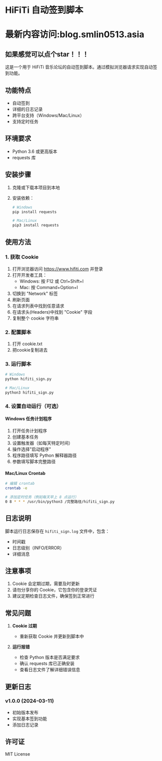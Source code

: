# HiFiTi 自动签到脚本
# 最新内容访问:blog.smlin0513.asia
## 如果感觉可以点个star！！！

这是一个用于 HiFiTi 音乐论坛的自动签到脚本。通过模拟浏览器请求实现自动签到功能。

## 功能特点

- 自动签到
- 详细的日志记录
- 跨平台支持（Windows/Mac/Linux）
- 支持定时任务

## 环境要求

- Python 3.6 或更高版本
- requests 库

## 安装步骤

1. 克隆或下载本项目到本地

2. 安装依赖：
   ```bash
   # Windows
   pip install requests

   # Mac/Linux
   pip3 install requests
   ```

## 使用方法

### 1. 获取 Cookie

1. 打开浏览器访问 https://www.hifiti.com 并登录
2. 打开开发者工具：
   - Windows: 按 F12 或 Ctrl+Shift+I
   - Mac: 按 Command+Option+I
3. 切换到 "Network" 标签
4. 刷新页面
5. 在请求列表中找到任意请求
6. 在请求头(Headers)中找到 "Cookie" 字段
7. 复制整个 cookie 字符串

### 2. 配置脚本

1. 打开 cookie.txt
2. 把cookie复制进去

### 3. 运行脚本

```bash
# Windows
python hifiti_sign.py

# Mac/Linux
python3 hifiti_sign.py
```

### 4. 设置自动运行（可选）

#### Windows 任务计划程序
1. 打开任务计划程序
2. 创建基本任务
3. 设置触发器（如每天特定时间）
4. 操作选择"启动程序"
5. 程序路径填写 Python 解释器路径
6. 参数填写脚本完整路径

#### Mac/Linux Crontab
```bash
# 编辑 crontab
crontab -e

# 添加定时任务（例如每天早上 8 点运行）
0 8 * * * /usr/bin/python3 /完整路径/hifiti_sign.py
```

## 日志说明

脚本运行日志保存在 `hifiti_sign.log` 文件中，包含：
- 时间戳
- 日志级别（INFO/ERROR）
- 详细消息

## 注意事项

1. Cookie 会定期过期，需要及时更新
2. 请勿分享你的 Cookie，它包含你的登录凭证
3. 建议定期检查日志文件，确保签到正常进行

## 常见问题

1. **Cookie 过期**
   - 重新获取 Cookie 并更新到脚本中

2. **运行报错**
   - 检查 Python 版本是否满足要求
   - 确认 requests 库已正确安装
   - 查看日志文件了解详细错误信息

## 更新日志

### v1.0.0 (2024-03-11)
- 初始版本发布
- 实现基本签到功能
- 添加日志记录

## 许可证

MIT License 